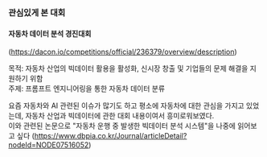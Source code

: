 ### 관심있게 본 대회
#### 자동차 데이터 분석 경진대회
(https://dacon.io/competitions/official/236379/overview/description)

목적: 자동차 산업의 빅데이터 활용을 활성화, 신시장 창출 및 기업들의 문제 해결을 지원하기 위함        
주제: 프롬프트 엔지니어링을 통한 자동차 데이터 분류         

요즘 자동차와 AI 관련된 이슈가 많기도 하고 평소에 자동차에 대한 관심을 가지고 있었는데, 자동차 산업과 빅데이터에 관한 대회 내용이여서 흥미로워보였다.     
이와 관련된 논문으로 "자동차 운행 중 발생한 빅데이터 분석 시스템"을 나중에 읽어보고 싶다
(https://www.dbpia.co.kr/Journal/articleDetail?nodeId=NODE07516052)
